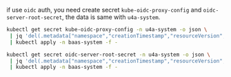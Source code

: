 if use `oidc` auth, you need create secret `kube-oidc-proxy-config` and `oidc-server-root-secret`, the data is same with `u4a-system`.
```bash
kubectl get secret kube-oidc-proxy-config -n u4a-system -o json \
 | jq 'del(.metadata["namespace","creationTimestamp","resourceVersion","selfLink","uid"])' \
 | kubectl apply -n baas-system -f -

kubectl get secret oidc-server-root-secret -n u4a-system -o json \
 | jq 'del(.metadata["namespace","creationTimestamp","resourceVersion","selfLink","uid"])' \
 | kubectl apply -n baas-system -f -
```
